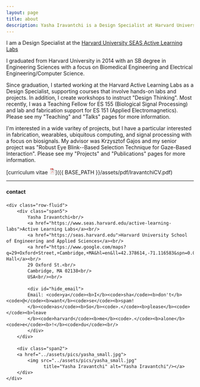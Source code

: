 ```yaml
---
layout: page
title: about
description: Yasha Iravantchi is a Design Specialist at Harvard University SEAS Active Learning Labs
---
```


I am a Design Specialist at the 
[Harvard University SEAS Active Learning Labs](https://www.seas.harvard.edu/active-learning-labs)

I graduated from Harvard University in 2014 with an SB degree in Engineering Sciences with a focus on Biomedical Engineering and Electrical Engineering/Computer Science.

Since graduation, I started working at the Harvard Active Learning Labs as a Design Specialist, supporting courses that involve hands-on labs and projects. In addition, I create workshops to instruct "Design Thinking". Most recently, I was a Teaching Fellow for ES 155 (Biological Signal Processing) and lab and fabrication support for ES 151 (Applied Electromagnetics). Please see my "Teaching" and "Talks" pages for more information.

I'm interested in a wide varitey of projects, but I have a particular interested in fabrication, wearables, ubiquitous computing, and signal processing with a focus on biosignals. My advisor was Krzysztof Gajos and my senior project was "Robust Eye Blink--Based Selection Technique for Gaze-Based Interaction". Please see my "Projects" and "Publications" pages for more information. 

[curriculum vitae ![CV as pdf](icons16/pdf-icon.png)]({{ BASE_PATH }}/assets/pdf/IravantchiCV.pdf)


---

<div class="container">
<h4><a name="contact"></a>contact</h4>

    <div class="row-fluid">
        <div class="span5">
            Yasha Iravantchi<br/>
            <a href="https://www.seas.harvard.edu/active-learning-labs">Active Learning Labs</a><br/>
            <a href="https://seas.harvard.edu">Harvard University School of Engineering and Applied Sciences</a><br/>
            <a href="https://www.google.com/maps?q=29+Oxford+Street,+Cambridge,+MA&hl=en&ll=42.378614,-71.116583&spn=0.009606,0.021329&sll=42.378472,-71.116519&sspn=0.009606,0.021329&hnear=29+Oxford+St,+Cambridge,+Massachusetts+02138&t=m&z=16">Pierce Hall</a><br/>
            29 Oxford St.<br/>
            Cambridge, MA 02138<br/>
            USA<br/><br/>

            <div id="hide_email">
            Email: <code>ya</code><b>I</b><code>sha</code><b>don't</b><code>@</code><b>want</b><code>se</code><b>spam!
            </b><code>as</code><b>So</b><code>.</code><b>please</b><code></code><b>leave
            </b><code>harvard</code><b>me</b><code>.</code><b>alone</b><code>e</code><b>!</b><code>du</code><br/>
            </div>
        </div>

        <div class="span2">
        <a href="../assets/pics/yasha_small.jpg">
            <img src="../assets/pics/yasha_small.jpg"
                  title="Yasha Iravantchi" alt="Yasha Iravantchi"/></a>
        </div>
    </div>
</div>
